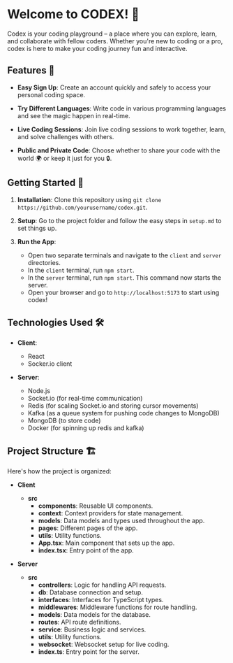 # Welcome to CODEX! 👋

Codex is your coding playground – a place where you can explore, learn, and collaborate with fellow coders. Whether you're new to coding or a pro, codex is here to make your coding journey fun and interactive.

## Features 🌟

- **Easy Sign Up**: Create an account quickly and safely to access your personal coding space.

- **Try Different Languages**: Write code in various programming languages and see the magic happen in real-time.

- **Live Coding Sessions**: Join live coding sessions to work together, learn, and solve challenges with others.

- **Public and Private Code**: Choose whether to share your code with the world 🌍 or keep it just for you 🔒.

## Getting Started 🚀

1. **Installation**: Clone this repository using `git clone https://github.com/yourusername/codex.git`.

2. **Setup**: Go to the project folder and follow the easy steps in `setup.md` to set things up.

3. **Run the App**:

    - Open two separate terminals and navigate to the `client` and `server` directories.
    - In the `client` terminal, run `npm start`.
    - In the `server` terminal, run `npm start`. This command now starts the server.
    - Open your browser and go to `http://localhost:5173` to start using codex!

## Technologies Used 🛠️

- **Client**:
    - React
    - Socker.io client

- **Server**:
    - Node.js
    - Socket.io (for real-time communication)
    - Redis (for scaling Socket.io and storing cursor movements)
    - Kafka (as a queue system for pushing code changes to MongoDB)
    - MongoDB (to store code)
    - Docker (for spinning up redis and kafka)

## Project Structure 🏗️

Here's how the project is organized:

- **Client**
    - **src**
        - **components**: Reusable UI components.
        - **context**: Context providers for state management.
        - **models**: Data models and types used throughout the app.
        - **pages**: Different pages of the app.
        - **utils**: Utility functions.
        - **App.tsx**: Main component that sets up the app.
        - **index.tsx**: Entry point of the app.

- **Server**
    - **src**
        - **controllers**: Logic for handling API requests.
        - **db**: Database connection and setup.
        - **interfaces**: Interfaces for TypeScript types.
        - **middlewares**: Middleware functions for route handling.
        - **models**: Data models for the database.
        - **routes**: API route definitions.
        - **service**: Business logic and services.
        - **utils**: Utility functions.
        - **websocket**: Websocket setup for live coding.
        - **index.ts**: Entry point for the server.

